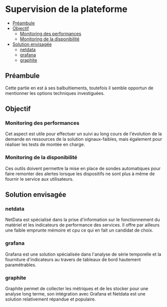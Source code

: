 # Supervision de la plateforme

<!-- START doctoc generated TOC please keep comment here to allow auto update -->
<!-- DON'T EDIT THIS SECTION, INSTEAD RE-RUN doctoc TO UPDATE -->

- [Préambule](#pr%C3%A9ambule)
- [Objectif](#objectif)
  - [Monitoring des performances](#monitoring-des-performances)
  - [Monitoring de la disponibilité](#monitoring-de-la-disponibilit%C3%A9)
- [Solution envisagée](#solution-envisag%C3%A9e)
  - [netdata](#netdata)
  - [grafana](#grafana)
  - [graphite](#graphite)

<!-- END doctoc generated TOC please keep comment here to allow auto update -->

## Préambule

Cette partie en est à ses balbultiements, toutefois il semble opportun de mentionner les options techniques investiguées.

## Objectif

### Monitoring des performances

Cet aspect est utile pour effectuer un suivi au long cours de l'évolution de la demande en ressources de la solution signaux-faibles, mais également pour réaliser les tests de montée en charge.

### Monitoring de la disponibilité

Ces outils doivent permettre la mise en place de sondes automatiques pour faire remonter des alertes lorsque les dispositifs ne sont plus à même de fournir le service aux utilisateurs.

## Solution envisagée

### netdata

NetData est spécialisé dans la prise d'information sur le fonctionnement du matériel et les indicateurs de performance des services. Il offre par ailleurs une faible emprunte mémoire et cpu ce qui en fait un candidat de choix.

### grafana

Grafana est une solution spécialisée dans l'analyse de série temporelle et la fourniture d'indicateurs au travers de tableaux de bord hautement paramétrables.

### graphite

Graphite permet de collecter les métriques et de les stocker pour une analyse long terme, son intégration avec Grafana et Netdata est une solution relativement répandue et populaire.
